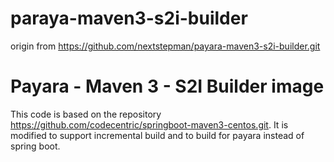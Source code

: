 # paraya-maven3-s2i-builder
origin from https://github.com/nextstepman/payara-maven3-s2i-builder.git



# Payara - Maven 3 - S2I Builder image

This code is based on the repository https://github.com/codecentric/springboot-maven3-centos.git.
It is modified to support incremental build and to build for payara instead of spring boot.
